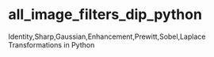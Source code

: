 # all_image_filters_dip_python
Identity,Sharp,Gaussian,Enhancement,Prewitt,Sobel,Laplace Transformations in Python
